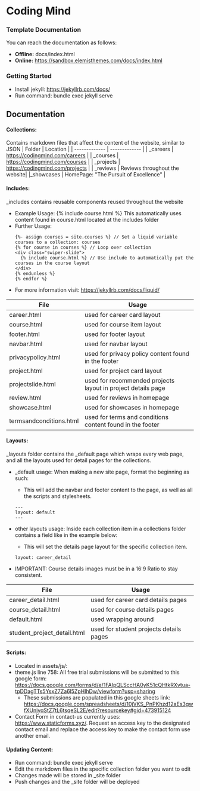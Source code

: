 # Coding Mind 

### Template Documentation
You can reach the documentation as follows:
- **Offline:** docs/index.html
- **Online:** https://sandbox.elemisthemes.com/docs/index.html

### Getting Started
- Install jekyll: https://jekyllrb.com/docs/ 
- Run command: bundle exec jekyll serve

## Documentation
#### Collections: 
Contains markdown files that affect the content of the website, similar to JSON
| Folder  | Location |
| ------------- | ------------- | 
|  _careers |  https://codingmind.com/careers | 
| _courses | https://codingmind.com/courses |
| _projects | https://codingmind.com/projects |
| _reviews | Reviews throughout the website|
|_showcases | HomePage: "The Pursuit of Excellence" |

#### Includes: 
_includes contains reusable components reused throughout the website
- Example Usage: {% include course.html %}  This automatically uses content found in course.html located at the includes folder 
- Further Usage:             
  ```
  {%- assign courses = site.courses %} // Set a liquid variable courses to a collection: courses
  {% for course in courses %} // Loop over collection 
  <div class="swiper-slide">
    {% include course.html %} // Use include to automatically put the courses in the course layout
  </div>
  {% endunless %}
  {% endfor %}
  ```
 - For more information visit: https://jekyllrb.com/docs/liquid/
 
| File  | Usage |
| ------------- | ------------- | 
|career.html | used for career card layout |
|course.html | used for course item layout |
|footer.html | used for footer layout |
|navbar.html | used for navbar layout |
|privacypolicy.html | used for privacy policy content found in the footer |
|project.html | used for project card layout |
|projectslide.html | used for recommended projects layout in project details page |
|review.html | used for reviews in homepage |
|showcase.html | used for showcases in homepage |
|termsandconditions.html | used for terms and conditions content found in the footer |

#### Layouts: 
_layouts folder contains the _default page which wraps every web page, and all the layouts used for detail pages for the collections.
- _default usage: When making a new site page, format the beginning as such: 
  - This will add the navbar and footer content to the page, as well as all the scripts and stylesheets.
  ```
  ---
  layout: default
  ---
  ```
    
- other layouts usage: Inside each collection item in a collections folder contains a field like in the example below:
   - This will set the details page layout for the specific collection item.
  ```
  layout: career_detail
  ```
- IMPORTANT: Course details images must be in a 16:9 Ratio to stay consistent.

| File  | Usage |
| ------------- | ------------- | 
|career_detail.html  | used for career card details pages |
|course_detail.html  | used for course details pages |
|default.html  | used wrapping around |
|student_project_detail.html | used for student projects details pages |

#### Scripts:
- Located in assets/js/:
- theme.js line 758: All free trial submissions will be submitted to this google form: https://docs.google.com/forms/d/e/1FAIpQLSccHA0yK51cQHtkRXvtua-tpDDagTTs5YsxZ7Za6l5ZpHlhDw/viewform?usp=sharing
  - These submissions are populated in this google sheets link: https://docs.google.com/spreadsheets/d/10jVKS_PnPKhzd12aEs3gwfXUnjyqStZ7tL6tsqeSL2E/edit?resourcekey#gid=473915124
- Contact Form in contact-us currently uses: https://www.staticforms.xyz/. Request an access key to the designated contact email and replace the access key to make the contact form use another email.

#### Updating Content:
- Run command: bundle exec jekyll serve
- Edit the markdown files in the specific collection folder you want to edit 
- Changes made will be stored in _site folder
- Push changes and the _site folder will be deployed

## 
